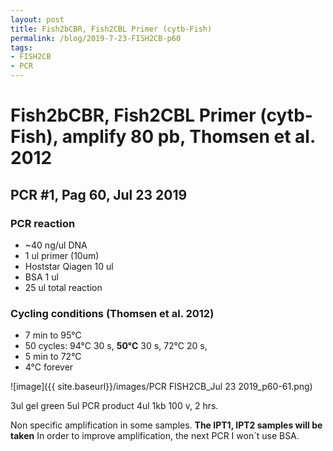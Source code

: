 ```yaml
---
layout: post
title: Fish2bCBR, Fish2CBL Primer (cytb-Fish)
permalink: /blog/2019-7-23-FISH2CB-p60
tags:
- FISH2CB
- PCR
---
```



Fish2bCBR, Fish2CBL Primer (cytb-Fish), amplify **80 pb**, Thomsen et al. 2012
==============================================================================

**PCR \#1, Pag 60, Jul 23 2019**
--------------------------------

### **PCR reaction**

-   ~40 ng/ul DNA
-   1 ul primer (10um)
-   Hoststar Qiagen 10 ul
-   BSA 1 ul
-   25 ul total reaction

### **Cycling conditions (Thomsen et al. 2012)**

-   7 min to 95°C
-   50 cycles: 94°C 30 s, **50°C** 30 s, 72°C 20 s,
-   5 min to 72°C
-   4°C forever

![image]({{ site.baseurl}}/images/PCR FISH2CB_Jul 23 2019_p60-61.png)

3ul gel green 5ul PCR product 4ul 1kb 100 v, 2 hrs.

Non specific amplification in some samples. **The IPT1, IPT2 samples
will be taken** In order to improve amplification, the next PCR I won´t
use BSA.
